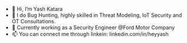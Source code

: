 - 👋 Hi, I’m Yash Katara
- 👀 I do Bug Hunting, highly skilled in Threat Modeling, IoT Security and OT Consultations.
- 🌱 Currently working as a Security Engineer @Ford Motor Company
- 📫 You can connect me through linkein: linkedin.com/in/heyyash

<!---
yashkatara056/yashkatara056 is a ✨ special ✨ repository because its `README.md` (this file) appears on your GitHub profile.
You can click the Preview link to take a look at your changes.
--->
